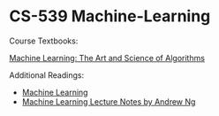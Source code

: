 # CS-539 Machine-Learning
Course Textbooks:

[Machine Learning: The Art and Science of Algorithms](http://dsd.future-lab.cn/members/2015nlp/Peter_Flach_Machine_Learning._The_Art_and_Scienc(BookZZ.org).pdf)


Additional Readings:
* [Machine Learning](http://www.cs.cmu.edu/~tom/mlbook.html)
* [Machine Learning Lecture Notes by Andrew Ng](http://cs229.stanford.edu/syllabus.html)
